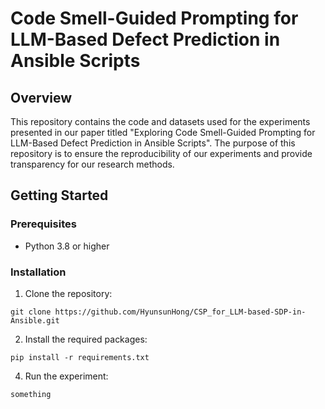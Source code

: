 # Code Smell-Guided Prompting for LLM-Based Defect Prediction in Ansible Scripts

## Overview
This repository contains the code and datasets used for the experiments presented in our paper titled "Exploring Code Smell-Guided Prompting for LLM-Based Defect Prediction in Ansible Scripts". The purpose of this repository is to ensure the reproducibility of our experiments and provide transparency for our research methods.

## Getting Started

### Prerequisites
- Python 3.8 or higher

### Installation
1. Clone the repository:
```
git clone https://github.com/HyunsunHong/CSP_for_LLM-based-SDP-in-Ansible.git
```

2. Install the required packages:
```
pip install -r requirements.txt
```

4. Run the experiment:
```
something
```
